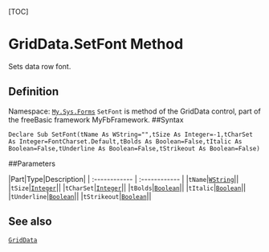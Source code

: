 [TOC]
# GridData.SetFont Method
Sets data row font.
## Definition
Namespace: [`My.Sys.Forms`](My.Sys.Forms.md)
`SetFont` is method of the GridData control, part of the freeBasic framework MyFbFramework.
##Syntax
```freeBasic
Declare Sub SetFont(tName As WString="",tSize As Integer=-1,tCharSet As Integer=FontCharset.Default,tBolds As Boolean=False,tItalic As Boolean=False,tUnderline As Boolean=False,tStrikeout As Boolean=False)
```

##Parameters

|Part|Type|Description|
| :------------ | :------------ |
|`tName`|[`WString`]("https://www.freebasic.net/wiki/KeyPgWString")||
|`tSize`|[`Integer`]("https://www.freebasic.net/wiki/KeyPgInteger")||
|`tCharSet`|[`Integer`]("https://www.freebasic.net/wiki/KeyPgInteger")||
|`tBolds`|[`Boolean`]("https://www.freebasic.net/wiki/KeyPgBoolean")||
|`tItalic`|[`Boolean`]("https://www.freebasic.net/wiki/KeyPgBoolean")||
|`tUnderline`|[`Boolean`]("https://www.freebasic.net/wiki/KeyPgBoolean")||
|`tStrikeout`|[`Boolean`]("https://www.freebasic.net/wiki/KeyPgBoolean")||
## See also
[`GridData`](GridData.md)

